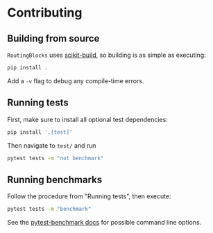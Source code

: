 # Contributing

## Building from source

`RoutingBlocks` uses [scikit-build](https://github.com/scikit-build/), so building is as simple as executing:

````bash
pip install .
````

Add a `-v` flag to debug any compile-time errors.

## Running tests

First, make sure to install all optional test dependencies:

```bash
pip install '.[test]'
```

Then navigate to `test/` and run

```bash
pytest tests -m "not benchmark"
```

## Running benchmarks

Follow the procedure from "Running tests", then execute:

```bash
pytest tests -m "benchmark"
```

See the [pytest-benchmark docs](https://pytest-benchmark.readthedocs.io/en/latest/usage.html) for possible command line options.